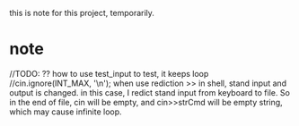 this is note for this project, temporarily.
# note

//TODO: ?? how to use test_input to test, it keeps loop
//cin.ignore(INT_MAX, '\n');
when use rediction >> in shell, stand input and output is changed.
in this case, I redict stand input from keyboard to file. So in the end of file, cin will be empty, and cin>>strCmd will be empty string, which may cause infinite loop.

